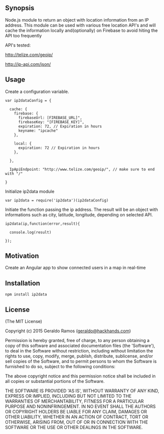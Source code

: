 ## Synopsis

Node.js module to return an object with location information from an IP address.
This module can be used with various free location API's and will cache the information locally and(optionally) on Firebase to avoid hiting the API too frequently

API's tested:

http://telize.com/geoip/

http://ip-api.com/json/


## Usage

Create a configuration variable. 

```
var ip2dataConfig = {

  cache: {
    firebase: {
      firebaseUrl: [FIREBASE_URL]",
      firebaseKey: "[FIREBASE_KEY]",
      expiration: 72, // Expiration in hours
      keyname: "ipcache"  
    }, 

    local: {
      expiration: 72 // Expiration in hours
    }, 
        
  },

  IpApiEndpoint: "http://www.telize.com/geoip/", // make sure to end with "/"

}
```

Initialize ip2data module

```
var ip2data = require('ip2data')(ip2dataConfig)

```

Initiate the function passing the ip address. The result will be an object with informations such as city, latitude, longitude, depending on selected API.

```
ip2data(ip,function(error,result){

  console.log(result)

});

```

## Motivation

Create an Angular app to show connected users in a map in real-time

## Installation
```
npm install ip2data
```

## License

(The MIT License)

Copyright (c) 2015 Geraldo Ramos (geraldo@hackhands.com)

Permission is hereby granted, free of charge, to any person obtaining a copy of this software and associated documentation files (the 'Software'), to deal in the Software without restriction, including without limitation the rights to use, copy, modify, merge, publish, distribute, sublicense, and/or sell copies of the Software, and to permit persons to whom the Software is furnished to do so, subject to the following conditions:

The above copyright notice and this permission notice shall be included in all copies or substantial portions of the Software.

THE SOFTWARE IS PROVIDED 'AS IS', WITHOUT WARRANTY OF ANY KIND, EXPRESS OR IMPLIED, INCLUDING BUT NOT LIMITED TO THE WARRANTIES OF MERCHANTABILITY, FITNESS FOR A PARTICULAR PURPOSE AND NONINFRINGEMENT. IN NO EVENT SHALL THE AUTHORS OR COPYRIGHT HOLDERS BE LIABLE FOR ANY CLAIM, DAMAGES OR OTHER LIABILITY, WHETHER IN AN ACTION OF CONTRACT, TORT OR OTHERWISE, ARISING FROM, OUT OF OR IN CONNECTION WITH THE SOFTWARE OR THE USE OR OTHER DEALINGS IN THE SOFTWARE.